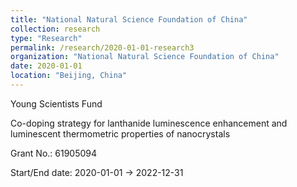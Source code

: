 ```yaml
---
title: "National Natural Science Foundation of China"
collection: research
type: "Research"
permalink: /research/2020-01-01-research3
organization: "National Natural Science Foundation of China"
date: 2020-01-01
location: "Beijing, China"
---
```


Young Scientists Fund

Co-doping strategy for lanthanide luminescence enhancement and luminescent thermometric properties of nanocrystals

Grant No.: 61905094

Start/End date: 2020-01-01 → 2022-12-31

